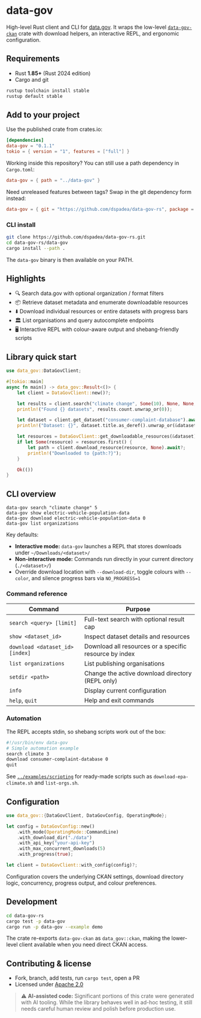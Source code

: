 # data-gov

High-level Rust client and CLI for [data.gov](https://data.gov). It wraps the low-level [`data-gov-ckan`](../data-gov-ckan/) crate with download helpers, an interactive REPL, and ergonomic configuration.

## Requirements

- Rust **1.85+** (Rust 2024 edition)
- Cargo and git

```bash
rustup toolchain install stable
rustup default stable
```

## Add to your project

Use the published crate from crates.io:

```toml
[dependencies]
data-gov = "0.1.1"
tokio = { version = "1", features = ["full"] }
```

Working inside this repository? You can still use a path dependency in `Cargo.toml`:

```toml
data-gov = { path = "../data-gov" }
```

Need unreleased features between tags? Swap in the git dependency form instead:

```toml
data-gov = { git = "https://github.com/dspadea/data-gov-rs", package = "data-gov" }
```

### CLI install

```bash
git clone https://github.com/dspadea/data-gov-rs.git
cd data-gov-rs/data-gov
cargo install --path .
```

The `data-gov` binary is then available on your PATH.

## Highlights

- 🔍 Search data.gov with optional organization / format filters
- 📦 Retrieve dataset metadata and enumerate downloadable resources
- ⬇️ Download individual resources or entire datasets with progress bars
- 🏛️ List organisations and query autocomplete endpoints
- 🖥️ Interactive REPL with colour-aware output and shebang-friendly scripts

## Library quick start

```rust
use data_gov::DataGovClient;

#[tokio::main]
async fn main() -> data_gov::Result<()> {
    let client = DataGovClient::new()?;

    let results = client.search("climate change", Some(10), None, None, None).await?;
    println!("Found {} datasets", results.count.unwrap_or(0));

    let dataset = client.get_dataset("consumer-complaint-database").await?;
    println!("Dataset: {}", dataset.title.as_deref().unwrap_or(&dataset.name));

    let resources = DataGovClient::get_downloadable_resources(&dataset);
    if let Some(resource) = resources.first() {
        let path = client.download_resource(resource, None).await?;
        println!("Downloaded to {path:?}");
    }

    Ok(())
}
```

## CLI overview

```
data-gov search "climate change" 5
data-gov show electric-vehicle-population-data
data-gov download electric-vehicle-population-data 0
data-gov list organizations
```

Key defaults:

- **Interactive mode:** `data-gov` launches a REPL that stores downloads under `~/Downloads/<dataset>/`
- **Non-interactive mode:** Commands run directly in your current directory (`./<dataset>/`)
- Override download location with `--download-dir`, toggle colours with `--color`, and silence progress bars via `NO_PROGRESS=1`

### Command reference

| Command | Purpose |
| ------- | ------- |
| `search <query> [limit]` | Full-text search with optional result cap |
| `show <dataset_id>` | Inspect dataset details and resources |
| `download <dataset_id> [index]` | Download all resources or a specific resource by index |
| `list organizations` | List publishing organisations |
| `setdir <path>` | Change the active download directory (REPL only) |
| `info` | Display current configuration |
| `help`, `quit` | Help and exit commands |

### Automation

The REPL accepts stdin, so shebang scripts work out of the box:

```bash
#!/usr/bin/env data-gov
# Simple automation example
search climate 3
download consumer-complaint-database 0
quit
```

See [`../examples/scripting`](../examples/scripting) for ready-made scripts such as `download-epa-climate.sh` and `list-orgs.sh`.

## Configuration

```rust
use data_gov::{DataGovClient, DataGovConfig, OperatingMode};

let config = DataGovConfig::new()
    .with_mode(OperatingMode::CommandLine)
    .with_download_dir("./data")
    .with_api_key("your-api-key")
    .with_max_concurrent_downloads(5)
    .with_progress(true);

let client = DataGovClient::with_config(config)?;
```

Configuration covers the underlying CKAN settings, download directory logic, concurrency, progress output, and colour preferences.

## Development

```bash
cd data-gov-rs
cargo test -p data-gov
cargo run -p data-gov --example demo
```

The crate re-exports `data-gov-ckan` as `data_gov::ckan`, making the lower-level client available when you need direct CKAN access.

## Contributing & license

- Fork, branch, add tests, run `cargo test`, open a PR
- Licensed under [Apache 2.0](../LICENSE)

> ⚠️ **AI-assisted code:** Significant portions of this crate were generated
> with AI tooling. While the library behaves well in ad-hoc testing, it still
> needs careful human review and polish before production use.